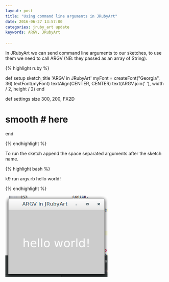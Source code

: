 ```yaml
---
layout: post
title: "Using command line arguments in JRubyArt"
date: 2016-06-27 13:57:00
categories: jruby_art update
keywords: ARGV, JRubyArt 

---
```


In JRubyArt we can send command line arguments to our sketches, to use them we need to call ARGV (NB: they passed as an array of String).

{% highlight ruby %}

def setup
  sketch_title 'ARGV in JRubyArt'
  myFont = createFont("Georgia", 36)
  textFont(myFont)
  textAlign(CENTER, CENTER)
  text(ARGV.join(' '), width / 2, height / 2)
end

def settings
  size 300, 200, FX2D
  # smooth # here
end

{% endhighlight %}

To run the sketch append the space separated arguments after the sketch name.

{% highlight bash %}

k9 run argv.rb hello world!

{% endhighlight %}

<img src="/assets/argv.png" />

